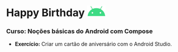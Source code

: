 # Happy Birthday <img src="\icon for readme\android-svgrepo-com__1_-removebg-preview.png" width="50" height="auto" padding-top="30px"></img>

### Curso: Noções básicas do Android com Compose

- <b>Exercício:</b> Criar um cartão de aniversário com o Android Studio.
